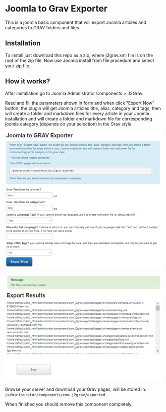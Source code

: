 # Joomla to Grav Exporter

This is a joomla basic component that will export Joomla articles and categories to GRAV folders and files

## Installation

To install just download this repo as a zip, where j2grav.xml file is on the root of the zip file. Now use Joomla install from file procedure and select your zip file.

## How it works?

After installation go to Joomla Administrator Components > J2Grav.

Read and fill the parameters shown in form and when click "Export Now" button, the plugin will get Joomla articles title, alias, category and tags, then will create a folder and markdown files for every article in your Joomla installation and will create a folder and markdown file for corresponding joomla category (depends on your selection) in the Grav style.

![j2grav-main.png](j2grav-main.png)


![j2grav-results.png](j2grav-results.png)

Browse your server and download your Grav pages, will be stored in: `/administrator/components/com_j2grav/exported`

When finished you should remove this component completely.
